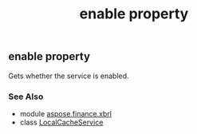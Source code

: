 ﻿---
title: enable property
second_title: Aspose.Finance for Python via .NET API References
description: 
type: docs
weight: 40
url: /python-net/aspose.finance.xbrl/localcacheservice/enable/
is_root: false
---

## enable property


Gets whether the service is enabled.

### See Also
* module [aspose.finance.xbrl](../../)
* class [LocalCacheService](/finance/python-net/aspose.finance.xbrl/localcacheservice)
